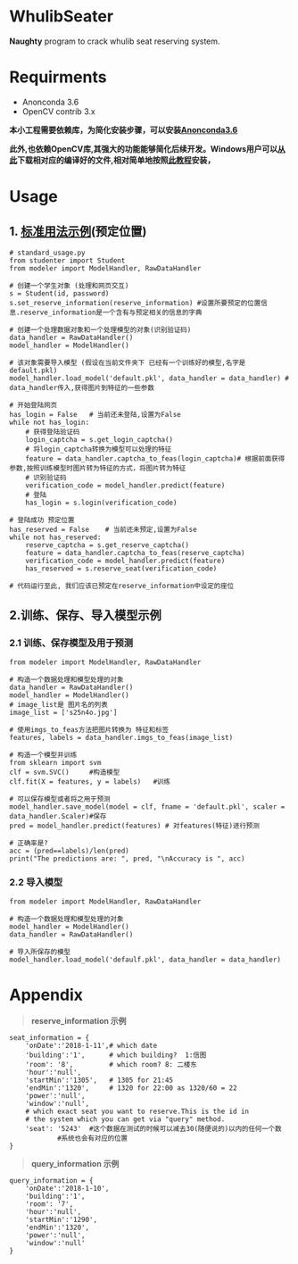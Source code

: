 # WhulibSeater

**Naughty** program to crack whulib seat reserving system.
# Requirments
* Anonconda 3.6
* OpenCV contrib 3.x 

**本小工程需要依赖库，为简化安装步骤，可以安装[Anonconda3.6](https://www.anaconda.com/download/)**

**此外,也依赖OpenCV库,其强大的功能能够简化后续开发。Windows用户可以[从此](https://www.lfd.uci.edu/~gohlke/pythonlibs/#opencv)下载相对应的编译好的文件,相对简单地按照[此教程](https://www.solarianprogrammer.com/2016/09/17/install-opencv-3-with-python-3-on-windows/)安装，**
# Usage
## 1. [标准用法示例](https://github.com/JinlongLi2016/WhulibSeater/blob/master/standard_usage.py)(预定位置)
	# standard_usage.py
	from studenter import Student
	from modeler import ModelHandler, RawDataHandler
	
	# 创建一个学生对象 (处理和网页交互)
	s = Student(id, password)
	s.set_reserve_information(reserve_information) #设置所要预定的位置信息.reserve_information是一个含有与预定相关的信息的字典
	
	# 创建一个处理数据对象和一个处理模型的对象(识别验证码)
	data_handler = RawDataHandler()
	model_handler = ModelHandler()

	# 该对象需要导入模型 (假设在当前文件夹下 已经有一个训练好的模型,名字是default.pkl)
	model_handler.load_model('default.pkl', data_handler = data_handler) # data_handler传入,获得图片到特征的一些参数
	
	# 开始登陆网页
	has_login = False 	# 当前还未登陆,设置为False
	while not has_login:	
		# 获得登陆验证码
		login_captcha = s.get_login_captcha()
		# 将login_captcha转换为模型可以处理的特征
		feature = data_handler.captcha_to_feas(login_captcha)# 根据前面获得参数,按照训练模型时图片转为特征的方式，将图片转为特征
		# 识别验证码
		verification_code = model_handler.predict(feature)	
		# 登陆
		has_login = s.login(verification_code)
	
	# 登陆成功 预定位置
	has_reserved = False	# 当前还未预定,设置为False
	while not has_reserved:
		reserve_captcha = s.get_reserve_captcha()
		feature = data_handler.captcha_to_feas(reserve_captcha)
		verification_code = model_handler.predict(feature)
		has_reserved = s.reserve_seat(verification_code)

	# 代码运行至此, 我们应该已预定在reserve_information中设定的座位

## 2.训练、保存、导入模型示例
### 2.1 训练、保存模型及用于预测
	from modeler import ModelHandler, RawDataHandler
	
	# 构造一个数据处理和模型处理的对象
	data_handler = RawDataHandler()
	model_handler = ModelHandler()
	# image_list是 图片名的列表
	image_list = ['s25n4o.jpg']
	
	# 使用imgs_to_feas方法把图片转换为 特征和标签
	features, labels = data_handler.imgs_to_feas(image_list)
	
	# 构造一个模型并训练
	from sklearn import svm
	clf = svm.SVC()		#构造模型
	clf.fit(X = features, y = labels)	#训练
	
	# 可以保存模型或者将之用于预测
	model_handler.save_model(model = clf, fname = 'default.pkl', scaler = data_handler.Scaler)#保存
	pred = model_handler.predict(features) # 对features(特征)进行预测
	
	# 正确率是?
	acc = (pred==labels)/len(pred)
	print("The predictions are: ", pred, "\nAccuracy is ", acc)

### 2.2 导入模型
	from modeler import ModelHandler, RawDataHandler
	
	# 构造一个数据处理和模型处理的对象
	model_handler = ModelHandler()
	data_handler = RawDataHandler()
	
	# 导入所保存的模型
	model_handler.load_model('defaulf.pkl', data_handler = data_handler)

# Appendix
> **reserve_information 示例**

	seat_information = {
		'onDate':'2018-1-11',# which date 
		'building':'1',      # which building?  1:信图
		'room': '8',         # which room? 8: 二楼东
		'hour':'null',
		'startMin':'1305',   # 1305 for 21:45 
		'endMin':'1320',     # 1320 for 22:00 as 1320/60 = 22
		'power':'null',
		'window':'null',
		# which exact seat you want to reserve.This is the id in
		# the system which you can get via "query" method. 
		'seat': '5243'  #这个数据在测试的时候可以减去30(随便说的)以内的任何一个数
				#系统也会有对应的位置
	}

> **query_information 示例**

	query_information = {
		'onDate':'2018-1-10',
		'building':'1',
		'room': '7',
		'hour':'null',
		'startMin':'1290',
		'endMin':'1320',
		'power':'null',
		'window':'null'
	}